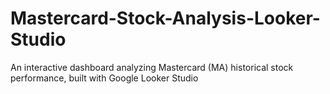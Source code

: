 # Mastercard-Stock-Analysis-Looker-Studio
An interactive dashboard analyzing Mastercard (MA) historical stock performance, built with Google Looker Studio
